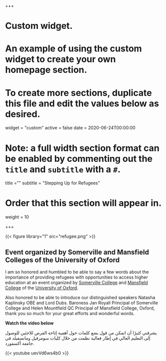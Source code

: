 +++
# Custom widget.
# An example of using the custom widget to create your own homepage section.
# To create more sections, duplicate this file and edit the values below as desired.
widget = "custom"
active = false
date = 2020-06-24T00:00:00

# Note: a full width section format can be enabled by commenting out the `title` and `subtitle` with a `#`.
title =""
subtitle = "Stepping Up for Refugees"

# Order that this section will appear in.
weight = 10


+++


{{< figure library="1" src="refugee.png" >}}

## Event organized by Somerville and Mansfield Colleges of the University of Oxford
I am so honored and humbled to be able to say a few words about the importance of providing refugees with opportunities to access higher education at an event organized by [Somerville College](https://www.some.ox.ac.uk/) and [Mansfield College](https://www.mansfield.ox.ac.uk/) of the [University of Oxford](www.ox.ac.uk).

Also honored to be able to introduce our distinguished speakers Natasha Kaplinsky OBE and Lord Dubs. Baroness Jan Royall Principal of Somerville College and Helen Mountfield QC Principal of Mansfield College, Oxford, thank you so much for your great efforts and wonderful words.

**Watch the video below**

يشرفني كثيرًا أن اتمكن من قول بضع كلمات حول أهمية إتاحة الفرص للاجئين للوصول إلى التعليم العالي في إطار فعالية نظمت من خلال كليات سومرفيل ومانسفيلد في جامعة أكسفورد.

{{< youtube uevVd6ws4b0 >}}

